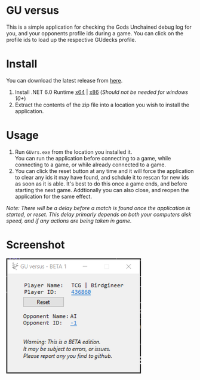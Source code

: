 # GU versus
This is a simple application for checking the Gods Unchained debug log for you, and your opponents profile ids during a game. You can click on the profile ids to load up the respective GUdecks profile.

# Install

You can download the latest release from [here](https://github.com/TimothyMeadows/GUvrs/releases).

1. Install .NET 6.0 Runtime [x64](https://dotnet.microsoft.com/en-us/download/dotnet/thank-you/runtime-desktop-6.0.11-windows-x64-installer) | [x86](https://dotnet.microsoft.com/en-us/download/dotnet/thank-you/runtime-desktop-6.0.11-windows-x86-installer) (*Should not be needed for windows 10+*)
2. Extract the contents of the zip file into a location you wish to install the application.

# Usage

1. Run ```GUvrs.exe``` from the location you installed it.<br/>You can run the application before connecting to a game, while connecting to a game, or while already connected to a game.
2. You can click the reset button at any time and it will force the application to clear any ids it may have found, and schdule it to rescan for new ids as soon as it is able. It's best to do this once a game ends, and before starting the next game. Addtionally you can also close, and reopen the application for the same effect.

*Note: There will be a delay before a match is found once the application is started, or reset. This delay primarly depends on both your computers disk speed, and if any actions are being taken in game.*

# Screenshot

![beta screnshot](screenshot.png)
